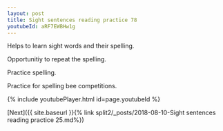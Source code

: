 ```yaml
---
layout: post
title: Sight sentences reading practice 78
youtubeId: aRF7EWBHw1g
---
```

 
 
Helps to learn sight words and their spelling.

Opportunitiy to repeat the spelling. 

Practice spelling. 
 
Practice for spelling bee competitions. 
 
{% include youtubePlayer.html id=page.youtubeId %}
 
 

[Next]({{ site.baseurl }}{% link  split2/_posts/2018-08-10-Sight sentences reading practice 25.md%})
 
